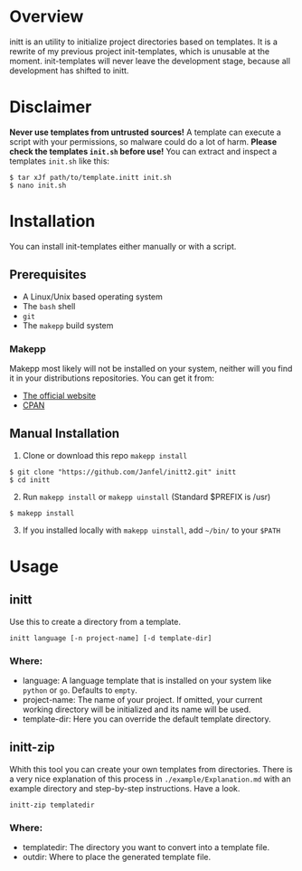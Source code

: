 # Overview
initt is an utility to initialize project directories based on templates. It is a rewrite of my previous project init-templates, which is unusable at the moment. init-templates will never leave the development stage, because all development has shifted to initt.

# Disclaimer
**Never use templates from untrusted sources!** A template can execute a script with your permissions, so malware could do a lot of harm. **Please check the templates `init.sh` before use!** You can extract and inspect a templates `init.sh` like this:
```
$ tar xJf path/to/template.initt init.sh
$ nano init.sh
```

# Installation
You can install init-templates either manually or with a script.

## Prerequisites
- A Linux/Unix based operating system
- The `bash` shell
- `git`
- The `makepp` build system

### Makepp
Makepp most likely will not be installed on your system, neither will you find it in your distributions repositories. You can get it from:
- [The official website](https://makepp.sourceforge.net)
- [CPAN](https://metacpan.org/release/makepp)

## Manual Installation
1. Clone or download this repo `makepp install`
```
$ git clone "https://github.com/Janfel/initt2.git" initt
$ cd initt
```

2. Run `makepp install` or `makepp uinstall` (Standard $PREFIX is /usr)
```
$ makepp install
```

3. If you installed locally with `makepp uinstall`, add `~/bin/` to your `$PATH`

# Usage

## initt
Use this to create a directory from a template.
```
initt language [-n project-name] [-d template-dir]
```
### Where:
- language: A language template that is installed on your system like `python` or `go`. Defaults to `empty`.
- project-name: The name of your project. If omitted, your current working directory will be initialized and its name will be used.
- template-dir: Here you can override the default template directory.

## initt-zip
Whith this tool you can create your own templates from directories. There is a very nice explanation of this process in `./example/Explanation.md` with an example directory and step-by-step instructions. Have a look.
```
initt-zip templatedir
```
### Where:
- templatedir: The directory you want to convert into a template file.
- outdir: Where to place the generated template file.
